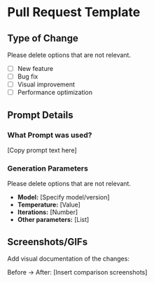 # Pull Request Template

## Type of Change
Please delete options that are not relevant.

- [ ] New feature
- [ ] Bug fix
- [ ] Visual improvement
- [ ] Performance optimization

## Prompt Details
### What Prompt was used?
[Copy prompt text here]

### Generation Parameters
Please delete options that are not relevant.

- **Model:** [Specify model/version]
- **Temperature:** [Value]
- **Iterations:** [Number]
- **Other parameters:** [List]

## Screenshots/GIFs
Add visual documentation of the changes:

Before → After: 
[Insert comparison screenshots]
